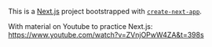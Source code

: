 This is a [Next.js](https://nextjs.org/) project bootstrapped with [`create-next-app`](https://github.com/vercel/next.js/tree/canary/packages/create-next-app).

With material on Youtube to practice Next.js: https://www.youtube.com/watch?v=ZVnjOPwW4ZA&t=398s